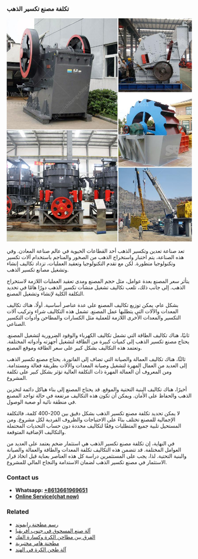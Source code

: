 <h3>تكلفة مصنع تكسير الذهب</h3><img src='1701850795.jpg' alt=''><p>تعد صناعة تعدين وتكسير الذهب أحد القطاعات الحيوية في عالم صناعة المعادن. وفي هذه الصناعة، يتم اختبار واستخراج الذهب من الصخور والمناجم باستخدام آلات تكسير وتكنولوجيا متطورة. لكن مع تقدم التكنولوجيا وتعقيد العمليات، تزداد تكاليف إنشاء وتشغيل مصانع تكسير الذهب.</p><p>يتأثر سعر المصنع بعدة عوامل، مثل حجم المصنع ومدى تعقيد العمليات اللازمة لاستخراج الذهب. إلى جانب ذلك، تلعب تكاليف تشغيل منشآت تكسير الذهب دورًا هامًا في تحديد التكلفة الكلية لإنشاء وتشغيل المصنع.</p><p>بشكل عام، يمكن توزيع تكاليف المصنع على عدة عناصر أساسية. أولًا، هناك تكاليف المعدات والآلات التي يتطلبها عمل المصنع. تشمل هذه التكاليف شراء وتركيب آلات التكسير والمعدات الأخرى اللازمة للعملية مثل الكسارات والمطاحن وأدوات التكسير الصناعي.</p><p>ثانيًا، هناك تكاليف الطاقة التي تشمل تكاليف الكهرباء والوقود الضرورية لتشغيل المصنع. يحتاج مصنع تكسير الذهب إلى كميات كبيرة من الطاقة لتشغيل أجهزته وأدواته المختلفة. وتعتمد هذه التكاليف بشكل كبير على سعر الطاقة وموقع المصنع.</p><p>ثالثًا، هناك تكاليف العمالة والصيانة التي تضاف إلى الفاتورة. يحتاج مصنع تكسير الذهب إلى العديد من العمال المهرة لتشغيل وصيانة المعدات والآلات بطريقة فعالة ومستدامة. ومن المعروف أن العمالة المهرة ذات التكلفة العالية تؤثر بشكل كبير على تكلفة المشروع.</p><p>أخيرًا، هناك تكاليف البنية التحتية والموقع. قد يحتاج المصنع إلى بناء هياكل دائمة لتخزين الذهب والحفاظ على الأمان. ويمكن أن تكون هذه التكاليف مرتفعة في حالة تواجد المصنع في منطقة نائية أو صعبة الوصول.</p><p>لا يمكن تحديد تكلفة مصنع تكسير الذهب بشكل دقيق بين 200-400 كلمة، فالتكلفة الإجمالية للمصنع تختلف بناءً على الاحتياجات والظروف الفردية لكل مشروع. ومن المستحيل تلبية جميع المتطلبات وفقًا لتكاليف محددة دون حساب التحديات المحتملة والتكاليف الإضافية المتوقعة.</p><p>في النهاية، إن تكلفة مصنع تكسير الذهب هي استثمار ضخم يعتمد على العديد من العوامل المختلفة. قد تتضمن هذه التكاليف تكلفة المعدات والطاقة والعمالة والصيانة والبنية التحتية. لذا، يجب على المستثمرين دراسة كل هذه العناصر بعناية قبل اتخاذ قرار الاستثمار في مصنع تكسير الذهب لضمان الاستدامة والنجاح المالي للمشروع.</p><h3>Contact us</h3><ul><li><strong>Whatsapp:&nbsp;<a href="https://wa.me/8613661969651">+8613661969651</a></strong></li><li><a href="https://swt.shibang-china.com/?git&amp;zhl&amp;تكلفة مصنع تكسير الذهب"><strong>Online Service(chat now)</strong></a></li></ul><h3>Related</h3><ul><li><a href='رسم مطحنة رايموند.md'>رسم مطحنة رايموند</a></li><li><a href='آلة صنع المسحوق في جنوب أفريقيا.md'>آلة صنع المسحوق في جنوب أفريقيا</a></li><li><a href='الفرق بين مطاحن الكرة وكسارة الفك.md'>الفرق بين مطاحن الكرة وكسارة الفك</a></li><li><a href='مطحنة هامر مختبرية.md'>مطحنة هامر مختبرية</a></li><li><a href='آلة طحن الكرة في الهند.md'>آلة طحن الكرة في الهند</a></li></ul>
